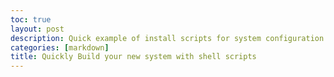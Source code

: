 ```yaml
---
toc: true
layout: post
description: Quick example of install scripts for system configuration
categories: [markdown]
title: Quickly Build your new system with shell scripts
---
```

